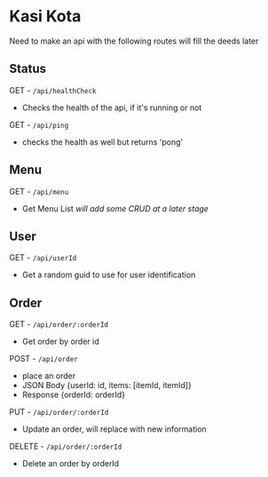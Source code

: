 # Kasi Kota 
Need to make an api with the following routes will fill the deeds later

## Status 
GET - `/api/healthCheck`
- Checks the health of the api, if it's running or not

GET - `/api/ping`
- checks the health as well but returns 'pong'

## Menu
GET - `/api/menu`
- Get Menu List
*will add some CRUD at a later stage*

## User
GET - `/api/userId`
- Get a random guid to use for user identification

## Order
GET - `/api/order/:orderId`
- Get order by order id

POST - `/api/order`
- place an order
- JSON Body {userId: id, items: [itemId, itemId]}
- Response  {orderId: orderId}

PUT - `/api/order/:orderId`
- Update an order, will replace with new information

DELETE - `/api/order/:orderId`
- Delete an order by orderId